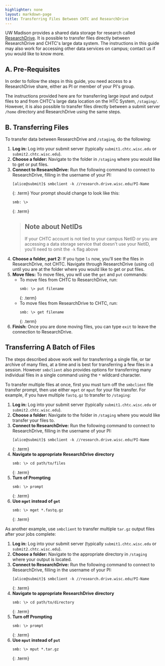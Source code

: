 ```yaml
---
highlighter: none
layout: markdown-page
title: Transferring Files Between CHTC and ResearchDrive
---
```


UW Madison provides a shared data storage for research called [ResearchDrive](https://it.wisc.edu/services/researchdrive/). It 
is possible to transfer files directly between ResearchDrive and CHTC's large data system. The 
instructions in this guide may also work for accessing other data services on campus; contact us if you 
would like to know more.

## A. Pre-Requisites

In order to follow the steps in this guide, you need access to a ResearchDrive share, either as PI or member of your PI's group. 

The instructions provided here are for transferring large input and output files to 
and from CHTC's large data location on the HTC System, `/staging/`. However, it is also 
possible to transfer files directly between a submit server `/home` directory and ResearchDrive 
using the same steps. 

## B. Transferring Files

To transfer data between ResearchDrive and `/staging`, do the following: 

1. **Log in:** Log into your submit server (typically `submit1.chtc.wisc.edu` or `submit2.chtc.wisc.edu`). 
2. **Choose a folder:** Navigate to the folder in `/staging` where you would like to get or put files. 
3. **Connect to ResearchDrive:** Run the following command to connect to ResearchDrive, filling in the username of 
your PI: 
    ```
    [alice@submit]$ smbclient -k //research.drive.wisc.edu/PI-Name
    ```
    {: .term}
    Your prompt should change to look like this:
    ```
    smb: \> 
    ```
    {: .term}
    > ## Note about NetIDs
    > If your CHTC account is not tied to your campus NetID or you are accessing a data 
    > storage service that doesn't use your NetID, you'll need to omit the `-k` flag above
4. **Choose a folder, part 2:** If you type `ls` now, you'll see the files in ResearchDrive, not CHTC. 
Navigate through ResearchDrive (using `cd`) until you are at the folder where you would 
like to get or put files. 
5. **Move files:** To move files, you will use the `get` and `put` commands: 
    - To move files from CHTC to ResearchDrive, run: 
        ```
        smb: \> put filename
        ```
        {: .term}
    - To move files from ResearchDrive to CHTC, run: 
        ```
        smb: \> get filename
        ```
        {: .term}
6. **Finish:** Once you are done moving files, you can type `exit` to leave the connection to ResearchDrive. 

## Transferring A Batch of Files

The steps described above work well for transferring a single file, or tar archive of 
many files, at a time and is best for transferring a few files in a session. However 
`smbclient` also provides options for transferring many individual files in a single command 
using the `*` wildcard character.

To transfer multiple files at once, first you must turn off the `smbclient` file transfer prompt, 
then use either `mget` or `mput` for your file transfer. For example, if you have multiple `fastq.gz` 
to transfer to `/staging`:

1. **Log in:** Log into your submit server (typically `submit1.chtc.wisc.edu` or `submit2.chtc.wisc.edu`). 
2. **Choose a folder:** Navigate to the folder in `/staging` where you would like transfer your files to. 
3. **Connect to ResearchDrive:** Run the following command to connect to ResearchDrive, filling in the username of 
your PI: 
    ```
    [alice@submit]$ smbclient -k //research.drive.wisc.edu/PI-Name
    ```
    {: .term}
4. **Navigate to appropriate ResearchDrive directory**
    ```
    smb: \> cd path/to/files
    ```
    {: .term}
5. **Turn of Prompting**
    ```
    smb: \> prompt
    ```
    {: .term}
6. **Use `mget` instead of `get`**
    ```
    smb: \> mget *.fastq.gz
    ```
    {: .term}
    
As another example, use `smbclient` to transfer multiple `tar.gz` output files 
after your jobs complete:

1. **Log in:** Log into your submit server (typically `submit1.chtc.wisc.edu` or `submit2.chtc.wisc.edu`). 
2. **Choose a folder:** Navigate to the appropriate directory in `/staging` where your output is located.
3. **Connect to ResearchDrive:** Run the following command to connect to ResearchDrive, filling in the username of 
your PI: 
    ```
    [alice@submit]$ smbclient -k //research.drive.wisc.edu/PI-Name
    ```
    {: .term}
4. **Navigate to appropriate ResearchDrive directory**
    ```
    smb: \> cd path/to/directory
    ```
    {: .term}
5. **Turn off Prompting**
    ```
    smb: \> prompt
    ```
    {: .term}
6. **Use `mput` instead of `put`**
    ```
    smb: \> mput *.tar.gz
    ```
    {: .term}
